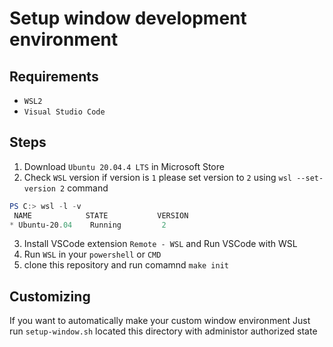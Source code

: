 # Setup window development environment

## Requirements
- `WSL2`
- `Visual Studio Code`

## Steps
1. Download `Ubuntu 20.04.4 LTS` in Microsoft Store
2. Check `WSL` version
    if version is `1` please set version to `2` using `wsl --set-version 2` command
```powershell
PS C:> wsl -l -v
 NAME            STATE           VERSION
* Ubuntu-20.04    Running         2
```
3. Install VSCode extension `Remote - WSL` and Run VSCode with WSL
4. Run `WSL` in your `powershell` or `CMD`
5. clone this repository and run comamnd `make init`

## Customizing
If you want to automatically make your custom window environment
Just run `setup-window.sh` located this directory with administor authorized state
